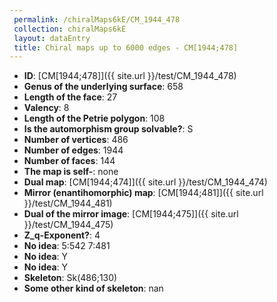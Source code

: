 ```yaml
--- 
 permalink: /chiralMaps6kE/CM_1944_478 
 collection: chiralMaps6kE
 layout: dataEntry
 title: Chiral maps up to 6000 edges - CM[1944;478]
---
```


- **ID**: [CM[1944;478]]({{ site.url }}/test/CM_1944_478)
- **Genus of the underlying surface**: 658
- **Length of the face**: 27
- **Valency**: 8
- **Length of the Petrie polygon**: 108
- **Is the automorphism group solvable?**: S
- **Number of vertices**: 486
- **Number of edges**: 1944
- **Number of faces**: 144
- **The map is self-**: none
- **Dual map**: [CM[1944;474]]({{ site.url }}/test/CM_1944_474)
- **Mirror (enantihomorphic) map**: [CM[1944;481]]({{ site.url }}/test/CM_1944_481)
- **Dual of the mirror image**: [CM[1944;475]]({{ site.url }}/test/CM_1944_475)
- **Z_q-Exponent?**: 4
- **No idea**:  5:542 7:481
- **No idea**: Y
- **No idea**: Y
- **Skeleton**: Sk(486;130)
- **Some other kind of skeleton**: nan
